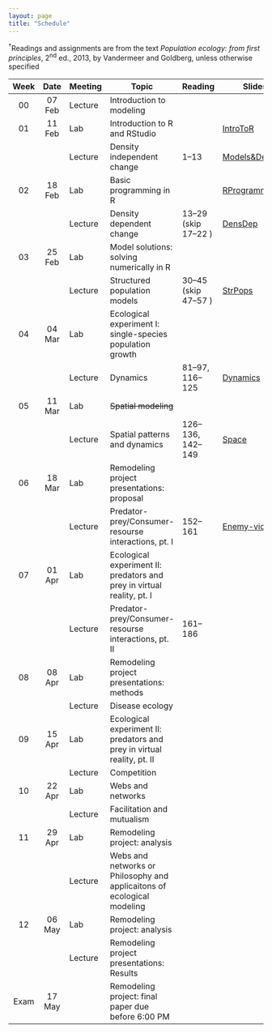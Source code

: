 ```yaml
---
layout: page
title: "Schedule"
---
```


<style>
.content {
  padding-top:    4rem;
  padding-bottom: 4rem;
}

@media (min-width: 48em) {
  .content {
​    max-width: 50rem;
​    margin-left: 16rem;
​    margin-right: 2rem;
  }
}

@media (min-width: 64em) {
  .content {
​    margin-left: 18rem;
​    margin-right: 4rem;
  }
}
</style>

<sup>&#8224;</sup>Readings and assignments are from the text *Population ecology: from first principles*, 2<sup>nd</sup> ed., 2013, by Vandermeer and Goldberg, unless otherwise specified

| Week |  Date  | Meeting |     Topic                                                               | Reading             | Slides                                                           | PSet Notes                                                                                                                         | Assignments                                                                                                       | Video                                                                                                                                                                              | Misc.                                                                                    |
|:----:|:------:|---------|-------------------------------------------------------------------------|---------------------|------------------------------------------------------------------|------------------------------------------------------------------------------------------------------------------------------------|-------------------------------------------------------------------------------------------------------------------|------------------------------------------------------------------------------------------------------------------------------------------------------------------------------------|------------------------------------------------------------------------------------------|
| 00   | 07 Feb | Lecture | Introduction to modeling                                                |                     |                                                                  |                                                                                                                                    |                                                                                                                   |                                                                                                                                                                                    |                                                                                          |
| 01   | 11 Feb |   Lab   | Introduction to R and RStudio                                           |                     | [IntroToR](../Presentations/Lab01_IntroToR.html)                 |                                                                                                                                    | [Lab report 1](../Assignments/LabReports/LabReport_1.html), [Key](../Assignments/LabReports/LabReport_1_Key.html) |                                                                                                                                                                                    |                                                                                          |
|      |        | Lecture | Density independent change                                              | 1–13                | [Models&DensInd](../Presentations/Wk01Models_DensIndGrowth.html) |                                                                                                                                    | 1.1–1.6, [Key](../Assignments/LectureProblemSets/Ch01_Wk1ProblemSet_key.html)                                     | [Tu](https://drive.google.com/file/d/1zWYDbWTsevAThawVXsggZXiS8vnMk9Wj/view?usp=sharing), [Th](https://drive.google.com/file/d/1fyieK1Cs2jgYpNIXPyiY9xV93oPJtWJx/view?usp=sharing) |                                                                                          |
| 02   | 18 Feb |   Lab   | Basic programming in R                                                  |                     | [RProgramming](../Presentations/Lab02_ProgrammingR.html)         |                                                                                                                                    | [Lab report 2](../Assignments/LabReports/LabReport_2.html), [Key](../Assignments/LabReports/LabReport_2_Key.html) |                                                                                                                                                                                    |                                                                                          |
|      |        | Lecture | Density dependent change                                                | 13–29 (skip 17–22 ) | [DensDep](../Presentations/Wk02_DensDep.html)                    | [Ch01PSetNotes](../Assignments/LectureProblemSets/Ch01_ProblemNotes.html)                                                          | 1.1–1.18 (skip 1.14 & 1.15), [Key](../Assignments/LectureProblemSets/Ch01_ProblemSet_key.html)                    | [Tu](https://drive.google.com/file/d/1UzAXZ2D52hJV4vewDSrnhppHIVnn2ZWz/view?usp=sharing), Th                                                                                       |                                                                                          |
| 03   | 25 Feb |   Lab   | Model solutions: solving numerically in R                               |                     |                                                                  |                                                                                                                                    | [NumericalSolve](../Assignments/LabReports/LabReport_3.html)                                                      |                                                                                                                                                                                    | [RemodProjLitSearch](../Assignments/RemodelingProject/RemodelingProject_LitSearch.html)  |
|      |        | Lecture | Structured population models                                            | 30–45 (skip 47–57 ) | [StrPops](../Presentations/Wk03_StrPops.html)                    | [Ch02PSetNotes](../Assignments/LectureProblemSets/Ch02_ProblemNotes.html)                                                          | 2.1–2.19, [Key](../Assignments/LectureProblemSets/Ch02_ProblemSet_key.html)                                       | [Tu](https://drive.google.com/file/d/12lsA4pT52dXySELgSneWOdNiA1ywQHUx/view?usp=sharing), [Th](https://drive.google.com/file/d/12pZ-Vt3x8YZb0zNuNQWk-RRBbwwRE1E_/view?usp=sharing) |                                                                                          |
| 04   | 04 Mar |   Lab   | Ecological experiment I: single-species population growth               |                     |                                                                  |                                                                                                                                    | [Lab exp. 1](../Assignments/LabExperiments/LabExperiment_1.html)                                                  |                                                                                                                                                                                    |                                                                                          |
|      |        | Lecture | Dynamics                                                                | 81–97, 116–125      | [Dynamics](../Presentations/Wk04_Dynamics.html)                  | [Ch04PSetNotes](../Assignments/LectureProblemSets/Ch04_ProblemNotes.html)                                                          | 4.1–4.9, [Key](../Assignments/LectureProblemSets/Ch04_ProblemSet_key.html)                                        | [Tu](https://drive.google.com/file/d/1Tm6NOBXDXVHAH0_U0n5vBKoI20RVs6qj/view?usp=sharing), [Th](https://drive.google.com/file/d/1XLU0ZFA1UpDiADRTg6PkRWxhdbAcrsF7/view?usp=sharing) |                                                                                          |
| 05   | 11 Mar |   Lab   | ~~Spatial modeling~~                                                    |                     |                                                                  |                                                                                                                                    |                                                                                                                   |                                                                                                                                                                                    | [RemodProjPropPres](../Assignments/RemodelingProject/RemodelingPrject_ProposalPres.html) |
|      |        | Lecture | Spatial patterns and dynamics                                           | 126–136, 142–149    | [Space](../Presentations/Wk05_Space.html)                        | [Ch05PSetNotes](../Assignments/LectureProblemSets/Ch05_ProblemNotes.html), [Data](../Assignments/LectureProblemSets/Ch05_Data.zip) | 5.1–5.9, 5.14–5.18, [Key](../Assignments/LectureProblemSets/Ch05_ProblemSet_key.html)                             | [Tu](https://drive.google.com/file/d/1q3FQPvzfQ0wHubrB7Fu7AVuyVqX-42E8/view?usp=sharing), Th                                                                                       |                                                                                          |
| 06   | 18 Mar |   Lab   | Remodeling project presentations: proposal                              |                     |                                                                  |                                                                                                                                    |                                                                                                                   |                                                                                                                                                                                    |                                                                                          |
|      |        | Lecture | Predator-prey/Consumer-resourse interactions, pt. I                     | 152–161             | [Enemy-victim](../Presentations/Wk06_PredatorPrey.html)          | [Ch06PSetNotes](../Assignments/LectureProblemSets/Ch06_ProblemNotes.html)                                                          | 6.1–6.5, [Key](../Assignments/LectureProblemSets/Ch06_ProblemSet_key.html)                                        | [Tu](), [Th]()                                                                                                                                                                     |                                                                                          |
| 07   | 01 Apr |   Lab   | Ecological experiment II: predators and prey in virtual reality, pt. I  |                     |                                                                  |                                                                                                                                    |                                                                                                                   |                                                                                                                                                                                    |                                                                                          |
|      |        | Lecture | Predator-prey/Consumer-resourse interactions, pt. II                    | 161–186             |                                                                  | [Ch06ContPSetNotes](../Assignments/LectureProblemSets/Ch06Cont_ProblemNotes.html)                                                  | 6.6–6.17                                                                                                          |                                                                                                                                                                                    |                                                                                          |
| 08   | 08 Apr |   Lab   | Remodeling project presentations: methods                               |                     |                                                                  |                                                                                                                                    |                                                                                                                   |                                                                                                                                                                                    |                                                                                          |
|      |        | Lecture | Disease ecology	 	            	                                    |                     |                                                                  |                                                                                                                                    |                                                                                                                   |                                                                                                                                                                                    |                                                                                          |
| 09   | 15 Apr |   Lab   | Ecological experiment II: predators and prey in virtual reality, pt. II |                     |                                                                  |                                                                                                                                    |                                                                                                                   |                                                                                                                                                                                    |                                                                                          |
|      |        | Lecture | Competition                                                             |                     |                                                                  |                                                                                                                                    |                                                                                                                   |                                                                                                                                                                                    |                                                                                          |
| 10   | 22 Apr |   Lab   | Webs and networks                                                       |                     |                                                                  |                                                                                                                                    |                                                                                                                   |                                                                                                                                                                                    |                                                                                          |
|      |        | Lecture | Facilitation and mutualism                                              |                     |                                                                  |                                                                                                                                    |                                                                                                                   |                                                                                                                                                                                    |                                                                                          |
| 11   | 29 Apr |   Lab   | Remodeling project: analysis                                            |                     |                                                                  |                                                                                                                                    |                                                                                                                   |                                                                                                                                                                                    |                                                                                          |
|      |        | Lecture | Webs and networks or Philosophy and applicaitons of ecological modeling |                     |                                                                  |                                                                                                                                    |                                                                                                                   |                                                                                                                                                                                    |                                                                                          |
| 12   | 06 May |   Lab   | Remodeling project: analysis                                            |                     |                                                                  |                                                                                                                                    |                                                                                                                   |                                                                                                                                                                                    |                                                                                          |
|      |        | Lecture | Remodeling project presentations: Results                               |                     |                                                                  |                                                                                                                                    |                                                                                                                   |                                                                                                                                                                                    |                                                                                          |
| Exam | 17 May |         | Remodeling project: final paper due before 6:00 PM                      |                     |                                                                  |                                                                                                                                    |                                                                                                                   |                                                                                                                                                                                    |                                                                                          |
